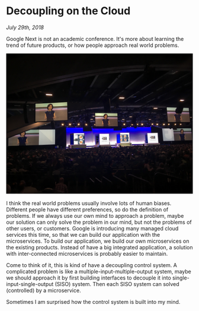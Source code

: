 # Decoupling on the Cloud

_July 29th, 2018_

Google Next is not an academic conference. It's more about learning the trend of future products, or how people approach real world problems.

![Google Cloud Next '18](../../../static/images/swift/20180724_IMG_3727.jpg)

I think the real world problems usually involve lots of human biases. Different people have different preferences, so do the definition of problems. If we always use our own mind to approach a problem, maybe our solution can only solve the problem in our mind, but not the problems of other users, or customers. Google is introducing many managed cloud services this time, so that we can build our application with the microservices. To build our application, we build our own microservices on the existing products. Instead of have a big integrated application, a solution with inter-connected microservices is probably easier to maintain.

Come to think of it, this is kind of have a decoupling control system. A complicated problem is like a multiple-input-multiple-output system, maybe we should approach it by first building interfaces to decouple it into single-input-single-output (SISO) system. Then each SISO system can solved (controlled) by a microservice.

Sometimes I am surprised how the control system is built into my mind.
